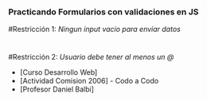 ### Practicando Formularios con validaciones en JS

#Restricción 1:
_Ningun input vacio para enviar datos_
#
#Restricción 2:
_Usuario debe tener al menos un @_

* [Curso Desarrollo Web]
* [Actividad Comision 2006] - Codo a Codo
* [Profesor Daniel Balbi]
